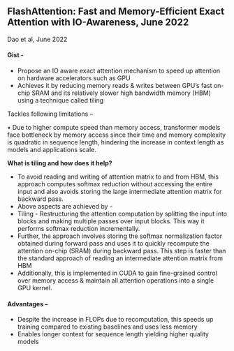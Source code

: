 ## FlashAttention: Fast and Memory-Efficient Exact Attention with IO-Awareness, June 2022
Dao et al, June 2022

#### Gist - 
* Propose an IO aware exact attention mechanism to speed up attention on hardware accelerators such as GPU
* Achieves it by reducing memory reads & writes between GPU’s fast on-chip SRAM and its relatively slower high bandwidth memory (HBM) using a technique called tiling

Tackles following limitations –

•	Due to higher compute speed than memory access, transformer models face bottleneck by memory access since their time and memory complexity is quadratic in sequence length, hindering the increase in context length as models and applications scale.

**What is tiling and how does it help?**
* To avoid reading and writing of attention matrix to and from HBM, this approach computes softmax reduction without accessing the entire input and also avoids storing the large intermediate attention matrix for backward pass.
* Above aspects are achieved by -
* Tiling - Restructuring the attention computation by splitting the input into blocks and making multiple passes over input blocks. This way it performs softmax reduction incrementally.
* Further, the approach involves storing the softmax normalization factor obtained during forward pass and uses it to quickly recompute the attention on-chip (SRAM) during backward pass. This step is faster than the standard approach of reading an intermediate attention matrix from HBM
* Additionally, this is implemented in CUDA to gain fine-grained control over memory access & maintain all attention operations into a single GPU kernel.

#### Advantages –
* Despite the increase in FLOPs due to recomputation, this speeds up training compared to existing baselines and uses less memory
* Enables longer context for sequence length yielding higher quality models
